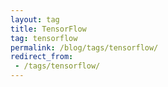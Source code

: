 ```yaml
---
layout: tag
title: TensorFlow
tag: tensorflow
permalink: /blog/tags/tensorflow/
redirect_from:
 - /tags/tensorflow/
---
```

